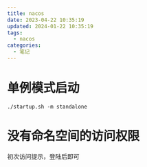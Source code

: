 ```yaml
---
title: nacos
date: 2023-04-22 10:35:19
updated: 2024-01-22 10:35:19
tags:
  - nacos
categories:
  - 笔记
---
```


# 单例模式启动

```shell
./startup.sh -m standalone
```

# 没有命名空间的访问权限

初次访问提示，登陆后即可
